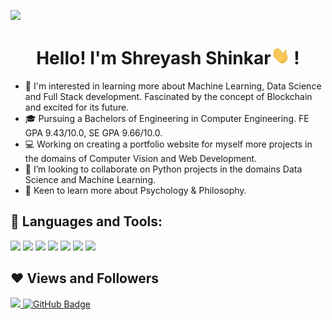 ![](https://raw.githubusercontent.com/halfrost/halfrost/master/icons/header_.png)

<h1 align="center"> Hello! I'm Shreyash Shinkar<img src="https://raw.githubusercontent.com/ABSphreak/ABSphreak/master/gifs/Hi.gif" width="30px"> ! </h1>

* 🧐   I'm interested in learning more about Machine Learning, Data Science and Full Stack development. Fascinated by the concept of Blockchain and excited for its future.
* 🎓   Pursuing a Bachelors of Engineering in Computer Engineering. FE GPA 9.43/10.0, SE GPA 9.66/10.0.
* 💻   Working on creating a portfolio website for myself more projects in the domains of Computer Vision and Web Development.
* 🤝   I’m looking to collaborate on Python projects in the domains Data Science and Machine Learning.
* 🌱   Keen to learn more about Psychology & Philosophy.

## 🚀 Languages and Tools:

<p align="left"> 
  <a href="https://docs.microsoft.com/en-us/cpp/?view=msvc-160" target="_blank"><img src="https://img.icons8.com/color/48/000000/c-plus-plus-logo.png"></a>
  <a href="https://www.python.org" target="_blank"><img src="https://img.icons8.com/color/48/000000/python.png"></a>
  <a href="https://www.w3.org/html/" target="_blank"><img src="https://img.icons8.com/color/48/000000/html-5.png"></a>
  <a href="https://www.w3schools.com/css/" target="_blank"><img src="https://img.icons8.com/color/48/000000/css3.png"></a>
  <a href="https://getbootstrap.com" target="_blank"><img src="https://img.icons8.com/color/48/000000/bootstrap.png"></a>
  <a href="https://www.javascript.com" target="_blank"><img src="https://img.icons8.com/color/48/000000/javascript.png"></a>
  <a style="padding-right:8px;" href="https://www.mysql.com/" target="_blank"><img src="https://img.icons8.com/fluent/50/000000/mysql-logo.png"></a>
</p>

## ❤ Views and Followers
<a href="https://github.com/Meghna-DAS/github-profile-views-counter">
  <img src="https://komarev.com/ghpvc/?username=shreyash04">
</a>
<a href="https://github.com/shreyash04?tab=followers"><img src="https://img.shields.io/github/followers/shreyash04?label=Followers&style=social" alt="GitHub Badge"></a>

<!--
**shreyash04/shreyash04** is a ✨ _special_ ✨ repository because its `README.md` (this file) appears on your GitHub profile.

Here are some ideas to get you started:

- 🔭 I’m currently working on ...
- 🌱 I’m currently learning ...
- 👯 I’m looking to collaborate on ...
- 🤔 I’m looking for help with ...
- 💬 Ask me about ...
- 📫 How to reach me: ...
- 😄 Pronouns: ...
- ⚡ Fun fact: ...
-->

